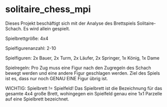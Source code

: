solitaire_chess_mpi
===================

Dieses Projekt beschäftigt sich mit der Analyse des Brettspiels Solitaire-Schach. Es wird allein gespielt.

Spielbrettgröße: 		4x4

Spielfigurenanzahl:		2-10

Spielfiguren:			2x Bauer, 2x Turm, 2x Läufer, 2x Springer, 1x König, 1x Dame

Spielregeln:			Pro Zug muss eine Figur nach den Zugregeln des Schach bewegt werden und eine andere Figur geschlagen 					werden. Ziel des Spiels ist es, dass nur noch GENAU EINE Figur übrig ist.

WICHTIG: Spielbrett != Spielfeld!
Das Spielbrett ist die Bezeichnung für das gesamte 4x4 große Brett, wohingegen ein Spielfeld genau eine 1x1 Parzelle auf eine Spielbrett bezeichnet.
